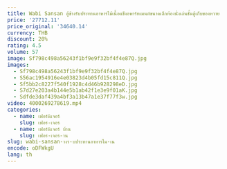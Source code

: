 ```yaml
---
title: Wabi Sansan ตู้ข้างรับประทานอาหารไม้เนื้อแข็งอพาร์ทเมนต์ขนาดเล็กห้องนั่งเล่นชั้นตู้เก็บของหวาย
price: '27712.11'
price_original: '34640.14'
currency: THB
discount: 20%
rating: 4.5
volume: 57
image: Sf798c498a56243f1bf9e9f32bf4f4e87Q.jpg
images:
  - Sf798c498a56243f1bf9e9f32bf4f4e87Q.jpg
  - S56ac1954916e4e03823d4b05fd15c811Q.jpg
  - Sf5bb2c8227f540f1928c4d46b928298eD.jpg
  - S7d27e203a4b144e5b1ab42f1e3e9f01aK.jpg
  - Sdfde3daf439a4bf3a13b47a1e37f77f3w.jpg
video: 4000269278619.mp4
categories:
  - name: เฟอร์นิเจอร์
    slug: เฟอร-เจอร
  - name: เฟอร์นิเจอร์ บ้าน
    slug: เฟอร-เจอร-าน
slug: wabi-sansan-างร-บประทานอาหารไม-เน
encode: oDFWkgU
lang: th
---
```

  